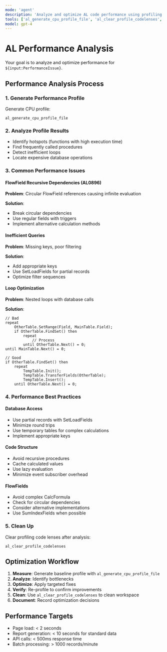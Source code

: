 ```yaml
---
mode: 'agent'
description: 'Analyze and optimize AL code performance using profiling tools and best practices.'
tools: ['al_generate_cpu_profile_file', 'al_clear_profile_codelenses', 'al_build']
model: gpt-4
---
```


# AL Performance Analysis

Your goal is to analyze and optimize performance for `${input:PerformanceIssue}`.

## Performance Analysis Process

### 1. Generate Performance Profile
Generate CPU profile:
```
al_generate_cpu_profile_file
```

### 2. Analyze Profile Results
- Identify hotspots (functions with high execution time)
- Find frequently called procedures
- Detect inefficient loops
- Locate expensive database operations

### 3. Common Performance Issues

#### FlowField Recursive Dependencies (AL0896)
**Problem**: Circular FlowField references causing infinite evaluation

**Solution**: 
- Break circular dependencies
- Use regular fields with triggers
- Implement alternative calculation methods

#### Inefficient Queries
**Problem**: Missing keys, poor filtering

**Solution**:
- Add appropriate keys
- Use SetLoadFields for partial records
- Optimize filter sequences

#### Loop Optimization
**Problem**: Nested loops with database calls

**Solution**:
```al
// Bad
repeat
    OtherTable.SetRange(Field, MainTable.Field);
    if OtherTable.FindSet() then
        repeat
            // Process
        until OtherTable.Next() = 0;
until MainTable.Next() = 0;

// Good
if OtherTable.FindSet() then
    repeat
        TempTable.Init();
        TempTable.TransferFields(OtherTable);
        TempTable.Insert();
    until OtherTable.Next() = 0;
```

### 4. Performance Best Practices

#### Database Access
- Use partial records with SetLoadFields
- Minimize round trips
- Use temporary tables for complex calculations
- Implement appropriate keys

#### Code Structure
- Avoid recursive procedures
- Cache calculated values
- Use lazy evaluation
- Minimize event subscriber overhead

#### FlowFields
- Avoid complex CalcFormula
- Check for circular dependencies
- Consider alternative implementations
- Use SumIndexFields when possible

### 5. Clean Up
Clear profiling code lenses after analysis:
```
al_clear_profile_codelenses
```

## Optimization Workflow

1. **Measure**: Generate baseline profile with `al_generate_cpu_profile_file`
2. **Analyze**: Identify bottlenecks
3. **Optimize**: Apply targeted fixes
4. **Verify**: Re-profile to confirm improvements
5. **Clean**: Use `al_clear_profile_codelenses` to clean workspace
6. **Document**: Record optimization decisions

## Performance Targets

- Page load: < 2 seconds
- Report generation: < 10 seconds for standard data
- API calls: < 500ms response time
- Batch processing: > 1000 records/minute
